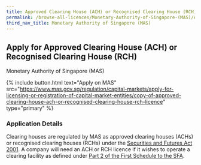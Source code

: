 ```yaml
---
title: Approved Clearing House (ACH) or Recognised Clearing House (RCH)
permalink: /browse-all-licences/Monetary-Authority-of-Singapore-(MAS)/Approved-Clearing-House-(ACH)-or-Recognised-Clearing-House-(RCH)
third_nav_title: Monetary Authority of Singapore (MAS)
---
```


## Apply for Approved Clearing House (ACH) or Recognised Clearing House (RCH)

Monetary Authority of Singapore (MAS)

{% include button.html text="Apply on MAS" src="https://www.mas.gov.sg/regulation/capital-markets/apply-for-licensing-or-registration-of-capital-market-entities/copy-of-approved-clearing-house-ach-or-recognised-clearing-house-rch-licence" type="primary" %}

<H3>Application Details</H3>

<p>Clearing houses are regulated by MAS as approved clearing houses (ACHs) or recognised clearing houses (RCHs) under the <a href="https://sso.agc.gov.sg/Act/SFA2001" target="_blank" rel="noopener">Securities and Futures Act 2001</a>. A company will need an ACH or RCH licence if it wishes to operate a clearing facility as defined under <a href="https://sso.agc.gov.sg/Act/SFA2001?ProvIds=Sc1-#Sc1-" target="_blank" rel="noopener">Part 2 of the First Schedule to the SFA</a>.</p>
